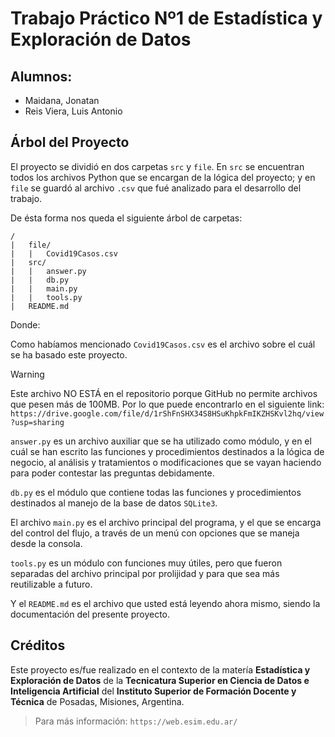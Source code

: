 # Trabajo Práctico Nº1 de Estadística y Exploración de Datos

## Alumnos:

- Maidana, Jonatan
- Reis Viera, Luis Antonio

## Árbol del Proyecto

El proyecto se dividió en dos carpetas `src` y `file`. En `src` se encuentran todos los archivos Python que se encargan de la lógica del proyecto; y en `file` se guardó al archivo `.csv` que fué analizado para el desarrollo del trabajo.

De ésta forma nos queda el siguiente árbol de carpetas:

```
/
|   file/
|   |   Covid19Casos.csv
|   src/
|   |   answer.py
|   |   db.py
|   |   main.py
|   |   tools.py
|   README.md
```

Donde:

Como habíamos mencionado `Covid19Casos.csv` es el archivo sobre el cuál se ha basado este proyecto.

>[!WARNING]
> Este archivo NO ESTÁ en el repositorio porque GitHub no permite archivos que pesen más de 100MB.
> Por lo que puede encontrarlo en el siguiente link: `https://drive.google.com/file/d/1rShFnSHX34S8HSuKhpkFmIKZHSKvl2hq/view?usp=sharing`

`answer.py` es un archivo auxiliar que se ha utilizado como módulo, y en el cuál se han escrito las funciones y procedimientos destinados a la lógica de negocio, al análisis y tratamientos o modificaciones que se vayan haciendo para poder contestar las preguntas debidamente.

`db.py` es el módulo que contiene todas las funciones y procedimientos destinados al manejo de la base de datos `SQLite3`.

El archivo `main.py` es el archivo principal del programa, y el que se encarga del control del flujo, a través de un menú con opciones que se maneja desde la consola.

`tools.py` es un módulo con funciones muy útiles, pero que fueron separadas del archivo principal por prolijidad y para que sea más reutilizable a futuro.

Y el `README.md` es el archivo que usted está leyendo ahora mismo, siendo la documentación del presente proyecto.

## Créditos

Este proyecto es/fue realizado en el contexto de la matería __Estadística y Exploración de Datos__ de la __Tecnicatura Superior en Ciencia de Datos e Inteligencia Artificial__ del __Instituto Superior de Formación Docente y Técnica__ de Posadas, Misiones, Argentina.

> Para más información: `https://web.esim.edu.ar/`
